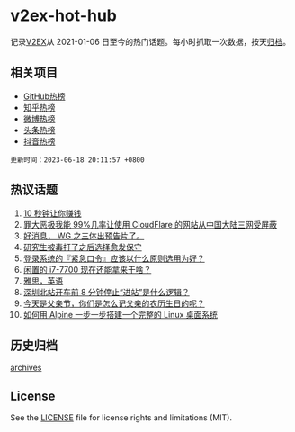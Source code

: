# v2ex-hot-hub

 记录[V2EX](https://www.v2ex.com/)从 2021-01-06 日至今的热门话题。每小时抓取一次数据，按天[归档](archives)。
 
 ## 相关项目

- [GitHub热榜](https://github.com/lonnyzhang423/github-hot-hub)
- [知乎热榜](https://github.com/lonnyzhang423/zhihu-hot-hub)
- [微博热榜](https://github.com/lonnyzhang423/weibo-hot-hub)
- [头条热榜](https://github.com/lonnyzhang423/toutiao-hot-hub)
- [抖音热榜](https://github.com/lonnyzhang423/douyin-hot-hub)


 `更新时间：2023-06-18 20:11:57 +0800`

## 热议话题

1. [10 秒钟让你赚钱](https://www.v2ex.com/t/949675)
1. [罪大恶极我能 99%几率让使用 CloudFlare 的网站从中国大陆三网受屏蔽](https://www.v2ex.com/t/949599)
1. [好消息， WG 之三体出预告片了。](https://www.v2ex.com/t/949690)
1. [研究生被毒打了之后选择愈发保守](https://www.v2ex.com/t/949652)
1. [登录系统的『紧急口令』应该以什么原则选用为好？](https://www.v2ex.com/t/949658)
1. [闲置的 i7-7700 现在还能拿来干啥？](https://www.v2ex.com/t/949665)
1. [雅思，英语](https://www.v2ex.com/t/949685)
1. [深圳北站开车前 8 分钟停止“进站”是什么逻辑？](https://www.v2ex.com/t/949701)
1. [今天是父亲节，你们是怎么记父亲的农历生日的呢？](https://www.v2ex.com/t/949641)
1. [如何用 Alpine 一步一步搭建一个完整的 Linux 桌面系统](https://www.v2ex.com/t/949683)

## 历史归档

[archives](archives)

## License

See the [LICENSE](LICENSE) file for license rights and limitations (MIT).
